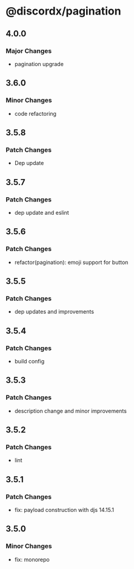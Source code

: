 # @discordx/pagination

## 4.0.0

### Major Changes

- pagination upgrade

## 3.6.0

### Minor Changes

- code refactoring

## 3.5.8

### Patch Changes

- Dep update

## 3.5.7

### Patch Changes

- dep update and eslint

## 3.5.6

### Patch Changes

- refactor(pagination): emoji support for button

## 3.5.5

### Patch Changes

- dep updates and improvements

## 3.5.4

### Patch Changes

- build config

## 3.5.3

### Patch Changes

- description change and minor improvements

## 3.5.2

### Patch Changes

- lint

## 3.5.1

### Patch Changes

- fix: payload construction with djs 14.15.1

## 3.5.0

### Minor Changes

- fix: monorepo
